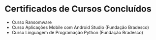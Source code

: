 # Certificados de Cursos Concluídos
- Curso Ransomware
- Curso Aplicações Mobile com Android Studio (Fundação Bradesco)
- Curso Linguagem de Programação Python (Fundação Bradesco)
